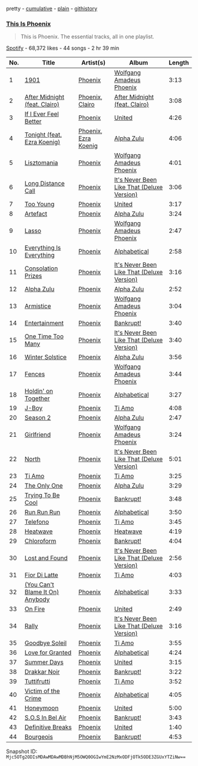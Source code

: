pretty - [cumulative](/playlists/cumulative/37i9dQZF1DZ06evO0RenIs.md) - [plain](/playlists/plain/37i9dQZF1DZ06evO0RenIs) - [githistory](https://github.githistory.xyz/mackorone/spotify-playlist-archive/blob/main/playlists/plain/37i9dQZF1DZ06evO0RenIs)

### [This Is Phoenix](https://open.spotify.com/playlist/37i9dQZF1DZ06evO0RenIs)

> This is Phoenix\. The essential tracks, all in one playlist.

[Spotify](https://open.spotify.com/user/spotify) - 68,372 likes - 44 songs - 2 hr 39 min

| No. | Title | Artist(s) | Album | Length |
|---|---|---|---|---|
| 1 | [1901](https://open.spotify.com/track/1Ug5wxoHthwxctyWTUMGta) | [Phoenix](https://open.spotify.com/artist/1xU878Z1QtBldR7ru9owdU) | [Wolfgang Amadeus Phoenix](https://open.spotify.com/album/0xG5b9nkWxKc5VTpo6Fq5I) | 3:13 |
| 2 | [After Midnight \(feat\. Clairo\)](https://open.spotify.com/track/0KIpuVYhKUUUpjo6H5NvBY) | [Phoenix](https://open.spotify.com/artist/1xU878Z1QtBldR7ru9owdU), [Clairo](https://open.spotify.com/artist/3l0CmX0FuQjFxr8SK7Vqag) | [After Midnight \(feat\. Clairo\)](https://open.spotify.com/album/6xsvkBbeMsrk6HPDBsJEwS) | 3:08 |
| 3 | [If I Ever Feel Better](https://open.spotify.com/track/3AA8xNhDC0MpqwkGX3EP5V) | [Phoenix](https://open.spotify.com/artist/1xU878Z1QtBldR7ru9owdU) | [United](https://open.spotify.com/album/5MBUL8d9FAYCCMrogOFX68) | 4:26 |
| 4 | [Tonight \(feat\. Ezra Koenig\)](https://open.spotify.com/track/2Xl9SgLTp16bHEVdmUuJPi) | [Phoenix](https://open.spotify.com/artist/1xU878Z1QtBldR7ru9owdU), [Ezra Koenig](https://open.spotify.com/artist/2nkAu4P6EVeQpXxiEhPTH6) | [Alpha Zulu](https://open.spotify.com/album/1jEwa4YdGR6FvKxWgRbJcv) | 4:06 |
| 5 | [Lisztomania](https://open.spotify.com/track/7zkDEBSxkcBVsStS4qBFpK) | [Phoenix](https://open.spotify.com/artist/1xU878Z1QtBldR7ru9owdU) | [Wolfgang Amadeus Phoenix](https://open.spotify.com/album/2TVvPbLNPTCZS8lPHs1rZW) | 4:01 |
| 6 | [Long Distance Call](https://open.spotify.com/track/7dGubYmPavaI9YNansq9TW) | [Phoenix](https://open.spotify.com/artist/1xU878Z1QtBldR7ru9owdU) | [It's Never Been Like That \(Deluxe Version\)](https://open.spotify.com/album/2STZqJIh4Kf0OIU5yVgYGV) | 3:06 |
| 7 | [Too Young](https://open.spotify.com/track/2THkQauDWMvJgXFGPY4iKB) | [Phoenix](https://open.spotify.com/artist/1xU878Z1QtBldR7ru9owdU) | [United](https://open.spotify.com/album/5MBUL8d9FAYCCMrogOFX68) | 3:17 |
| 8 | [Artefact](https://open.spotify.com/track/5DAkzBJ48N7z6lwY4eZ0PP) | [Phoenix](https://open.spotify.com/artist/1xU878Z1QtBldR7ru9owdU) | [Alpha Zulu](https://open.spotify.com/album/1jEwa4YdGR6FvKxWgRbJcv) | 3:24 |
| 9 | [Lasso](https://open.spotify.com/track/29ceu4GvNpnHSfLeBL4O7W) | [Phoenix](https://open.spotify.com/artist/1xU878Z1QtBldR7ru9owdU) | [Wolfgang Amadeus Phoenix](https://open.spotify.com/album/0xG5b9nkWxKc5VTpo6Fq5I) | 2:47 |
| 10 | [Everything Is Everything](https://open.spotify.com/track/3pzJXZ1PW3l3B69PoTx5lC) | [Phoenix](https://open.spotify.com/artist/1xU878Z1QtBldR7ru9owdU) | [Alphabetical](https://open.spotify.com/album/0q1YbH7gLkklLFxNBLRKHD) | 2:58 |
| 11 | [Consolation Prizes](https://open.spotify.com/track/5yakRZmZ20eaZ1J4nDgQhN) | [Phoenix](https://open.spotify.com/artist/1xU878Z1QtBldR7ru9owdU) | [It's Never Been Like That \(Deluxe Version\)](https://open.spotify.com/album/2STZqJIh4Kf0OIU5yVgYGV) | 3:16 |
| 12 | [Alpha Zulu](https://open.spotify.com/track/3cczdpndCyT8IpH5cm1IbJ) | [Phoenix](https://open.spotify.com/artist/1xU878Z1QtBldR7ru9owdU) | [Alpha Zulu](https://open.spotify.com/album/1jEwa4YdGR6FvKxWgRbJcv) | 2:52 |
| 13 | [Armistice](https://open.spotify.com/track/4Xj1c80iHxUeog2hHB55iw) | [Phoenix](https://open.spotify.com/artist/1xU878Z1QtBldR7ru9owdU) | [Wolfgang Amadeus Phoenix](https://open.spotify.com/album/2TVvPbLNPTCZS8lPHs1rZW) | 3:04 |
| 14 | [Entertainment](https://open.spotify.com/track/3KRJUa3Z1Zfupr7Zs6JByx) | [Phoenix](https://open.spotify.com/artist/1xU878Z1QtBldR7ru9owdU) | [Bankrupt!](https://open.spotify.com/album/3T66rLQ5rVheco76XLrlTY) | 3:40 |
| 15 | [One Time Too Many](https://open.spotify.com/track/7tpkQLjgZwNHQzagkvAJ7h) | [Phoenix](https://open.spotify.com/artist/1xU878Z1QtBldR7ru9owdU) | [It's Never Been Like That \(Deluxe Version\)](https://open.spotify.com/album/2STZqJIh4Kf0OIU5yVgYGV) | 3:40 |
| 16 | [Winter Solstice](https://open.spotify.com/track/0rZQyxhJgVBSHXEyr7LDlg) | [Phoenix](https://open.spotify.com/artist/1xU878Z1QtBldR7ru9owdU) | [Alpha Zulu](https://open.spotify.com/album/1jEwa4YdGR6FvKxWgRbJcv) | 3:56 |
| 17 | [Fences](https://open.spotify.com/track/3f4AG90lRsmrpY3D0GsXat) | [Phoenix](https://open.spotify.com/artist/1xU878Z1QtBldR7ru9owdU) | [Wolfgang Amadeus Phoenix](https://open.spotify.com/album/0xG5b9nkWxKc5VTpo6Fq5I) | 3:44 |
| 18 | [Holdin' on Together](https://open.spotify.com/track/2foqLoUPvd5OcINiUtKZg8) | [Phoenix](https://open.spotify.com/artist/1xU878Z1QtBldR7ru9owdU) | [Alphabetical](https://open.spotify.com/album/0q1YbH7gLkklLFxNBLRKHD) | 3:27 |
| 19 | [J\-Boy](https://open.spotify.com/track/3yw4kKq5dcfCEV6lvIwwPx) | [Phoenix](https://open.spotify.com/artist/1xU878Z1QtBldR7ru9owdU) | [Ti Amo](https://open.spotify.com/album/6kcDKcht2MzEizeqtioYtP) | 4:08 |
| 20 | [Season 2](https://open.spotify.com/track/4Dy26AYLOdCjqSadkaTYJN) | [Phoenix](https://open.spotify.com/artist/1xU878Z1QtBldR7ru9owdU) | [Alpha Zulu](https://open.spotify.com/album/1jEwa4YdGR6FvKxWgRbJcv) | 2:47 |
| 21 | [Girlfriend](https://open.spotify.com/track/17O70WmNwEAhQGlGlZUzZp) | [Phoenix](https://open.spotify.com/artist/1xU878Z1QtBldR7ru9owdU) | [Wolfgang Amadeus Phoenix](https://open.spotify.com/album/0xG5b9nkWxKc5VTpo6Fq5I) | 3:24 |
| 22 | [North](https://open.spotify.com/track/0k2TN25JrgWAFG5LRQMFD7) | [Phoenix](https://open.spotify.com/artist/1xU878Z1QtBldR7ru9owdU) | [It's Never Been Like That \(Deluxe Version\)](https://open.spotify.com/album/2STZqJIh4Kf0OIU5yVgYGV) | 5:01 |
| 23 | [Ti Amo](https://open.spotify.com/track/62V5xyu3AMDqaQu7Ck46Fm) | [Phoenix](https://open.spotify.com/artist/1xU878Z1QtBldR7ru9owdU) | [Ti Amo](https://open.spotify.com/album/6kcDKcht2MzEizeqtioYtP) | 3:25 |
| 24 | [The Only One](https://open.spotify.com/track/3jGODTQ4xpSLp8zOby4H63) | [Phoenix](https://open.spotify.com/artist/1xU878Z1QtBldR7ru9owdU) | [Alpha Zulu](https://open.spotify.com/album/1jEwa4YdGR6FvKxWgRbJcv) | 3:29 |
| 25 | [Trying To Be Cool](https://open.spotify.com/track/0UpuOCp6EU4BZabgmBqr1o) | [Phoenix](https://open.spotify.com/artist/1xU878Z1QtBldR7ru9owdU) | [Bankrupt!](https://open.spotify.com/album/1MJotRlrO8AFegESeJRuBV) | 3:48 |
| 26 | [Run Run Run](https://open.spotify.com/track/2OxcH2hvo4SrVGO3gd7RJO) | [Phoenix](https://open.spotify.com/artist/1xU878Z1QtBldR7ru9owdU) | [Alphabetical](https://open.spotify.com/album/0q1YbH7gLkklLFxNBLRKHD) | 3:50 |
| 27 | [Telefono](https://open.spotify.com/track/0YDMGiwxjDbZwqtCnkDHot) | [Phoenix](https://open.spotify.com/artist/1xU878Z1QtBldR7ru9owdU) | [Ti Amo](https://open.spotify.com/album/6kcDKcht2MzEizeqtioYtP) | 3:45 |
| 28 | [Heatwave](https://open.spotify.com/track/2W1ehC1GNSvUlWCKE5FSI5) | [Phoenix](https://open.spotify.com/artist/1xU878Z1QtBldR7ru9owdU) | [Heatwave](https://open.spotify.com/album/2fts6dbm4Wbd37s3YQSzXH) | 4:19 |
| 29 | [Chloroform](https://open.spotify.com/track/55Gk9YGlpv5Tmloubm4jI6) | [Phoenix](https://open.spotify.com/artist/1xU878Z1QtBldR7ru9owdU) | [Bankrupt!](https://open.spotify.com/album/1MJotRlrO8AFegESeJRuBV) | 4:04 |
| 30 | [Lost and Found](https://open.spotify.com/track/48vZNUF25E0Q35skL9QoZP) | [Phoenix](https://open.spotify.com/artist/1xU878Z1QtBldR7ru9owdU) | [It's Never Been Like That \(Deluxe Version\)](https://open.spotify.com/album/2STZqJIh4Kf0OIU5yVgYGV) | 2:56 |
| 31 | [Fior Di Latte](https://open.spotify.com/track/4JFXNDchRuhicS7fh2civh) | [Phoenix](https://open.spotify.com/artist/1xU878Z1QtBldR7ru9owdU) | [Ti Amo](https://open.spotify.com/album/6kcDKcht2MzEizeqtioYtP) | 4:03 |
| 32 | [\(You Can't Blame It On\) Anybody](https://open.spotify.com/track/1kVa8X5Ifr6XVmn8XvC1iu) | [Phoenix](https://open.spotify.com/artist/1xU878Z1QtBldR7ru9owdU) | [Alphabetical](https://open.spotify.com/album/0q1YbH7gLkklLFxNBLRKHD) | 3:33 |
| 33 | [On Fire](https://open.spotify.com/track/6ayQqGsXx1jxDiEku4V9Gg) | [Phoenix](https://open.spotify.com/artist/1xU878Z1QtBldR7ru9owdU) | [United](https://open.spotify.com/album/5MBUL8d9FAYCCMrogOFX68) | 2:49 |
| 34 | [Rally](https://open.spotify.com/track/2n21r18BendiM8hynbe7XJ) | [Phoenix](https://open.spotify.com/artist/1xU878Z1QtBldR7ru9owdU) | [It's Never Been Like That \(Deluxe Version\)](https://open.spotify.com/album/2STZqJIh4Kf0OIU5yVgYGV) | 3:16 |
| 35 | [Goodbye Soleil](https://open.spotify.com/track/6BqVLNQ0RGU8cytLaHLuo6) | [Phoenix](https://open.spotify.com/artist/1xU878Z1QtBldR7ru9owdU) | [Ti Amo](https://open.spotify.com/album/6kcDKcht2MzEizeqtioYtP) | 3:55 |
| 36 | [Love for Granted](https://open.spotify.com/track/3Yrk1Ytp3Vg1IRshQud90x) | [Phoenix](https://open.spotify.com/artist/1xU878Z1QtBldR7ru9owdU) | [Alphabetical](https://open.spotify.com/album/0q1YbH7gLkklLFxNBLRKHD) | 4:24 |
| 37 | [Summer Days](https://open.spotify.com/track/1g50RH5iSvlFwhHsRRNP9D) | [Phoenix](https://open.spotify.com/artist/1xU878Z1QtBldR7ru9owdU) | [United](https://open.spotify.com/album/5MBUL8d9FAYCCMrogOFX68) | 3:15 |
| 38 | [Drakkar Noir](https://open.spotify.com/track/0ggkwqbg3SgEGz4XcEVYJq) | [Phoenix](https://open.spotify.com/artist/1xU878Z1QtBldR7ru9owdU) | [Bankrupt!](https://open.spotify.com/album/1MJotRlrO8AFegESeJRuBV) | 3:22 |
| 39 | [Tuttifrutti](https://open.spotify.com/track/0R98IdPkYNH36q3DhAO3NB) | [Phoenix](https://open.spotify.com/artist/1xU878Z1QtBldR7ru9owdU) | [Ti Amo](https://open.spotify.com/album/6kcDKcht2MzEizeqtioYtP) | 3:52 |
| 40 | [Victim of the Crime](https://open.spotify.com/track/2ThMLsmAtcKOmXaEgKdJ93) | [Phoenix](https://open.spotify.com/artist/1xU878Z1QtBldR7ru9owdU) | [Alphabetical](https://open.spotify.com/album/0q1YbH7gLkklLFxNBLRKHD) | 4:05 |
| 41 | [Honeymoon](https://open.spotify.com/track/5dtTD2LIqWk1GsB8y0zDur) | [Phoenix](https://open.spotify.com/artist/1xU878Z1QtBldR7ru9owdU) | [United](https://open.spotify.com/album/5MBUL8d9FAYCCMrogOFX68) | 5:00 |
| 42 | [S.O.S In Bel Air](https://open.spotify.com/track/0xk4qhVCcETeg8rh4nvE5h) | [Phoenix](https://open.spotify.com/artist/1xU878Z1QtBldR7ru9owdU) | [Bankrupt!](https://open.spotify.com/album/1MJotRlrO8AFegESeJRuBV) | 3:43 |
| 43 | [Definitive Breaks](https://open.spotify.com/track/1BfKwzPvTyt45fXq7zUQPZ) | [Phoenix](https://open.spotify.com/artist/1xU878Z1QtBldR7ru9owdU) | [United](https://open.spotify.com/album/5MBUL8d9FAYCCMrogOFX68) | 1:40 |
| 44 | [Bourgeois](https://open.spotify.com/track/77p0SZ7bEyMlsKMS6cv43z) | [Phoenix](https://open.spotify.com/artist/1xU878Z1QtBldR7ru9owdU) | [Bankrupt!](https://open.spotify.com/album/1MJotRlrO8AFegESeJRuBV) | 4:53 |

Snapshot ID: `Mjc5OTg2ODIsMDAwMDAwMDBhNjM5OWQ0OGIwYmE2NzMxODFjOTk5ODE3ZGUxYTZiNw==`
